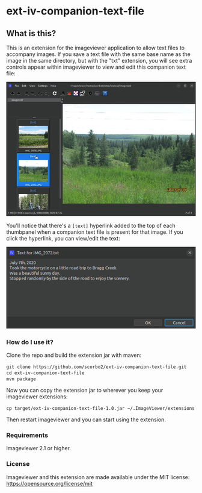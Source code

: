 # ext-iv-companion-text-file

## What is this?

This is an extension for the imageviewer application to allow text files to accompany images.
If you save a text file with the same base name as the image in the same directory, but with the "txt"
extension, you will see extra controls appear within imageviewer to view and edit this companion
text file:

![Screenshot](screenshot.jpg "Screenshot")

You'll notice that there's a `[text]` hyperlink added to the top of each thumbpanel when a companion
text file is present for that image. If you click the hyperlink, you can view/edit the text:

![Screenshot](textedit.png "Editing text")

### How do I use it?

Clone the repo and build the extension jar with maven:

```shell
git clone https://github.com/scorbo2/ext-iv-companion-text-file.git
cd ext-iv-companion-text-file
mvn package
```

Now you can copy the extension jar to wherever you keep your imageviewer extensions:

```shell
cp target/ext-iv-companion-text-file-1.0.jar ~/.ImageViewer/extensions
```

Then restart imageviewer and you can start using the extension.

### Requirements

Imageviewer 2.1 or higher.

### License

Imageviewer and this extension are made available under the MIT license: https://opensource.org/license/mit
